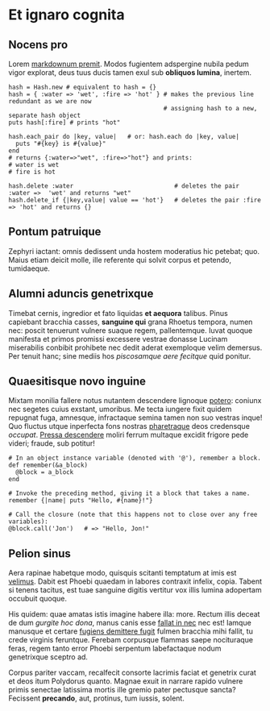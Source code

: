 # Et ignaro cognita

## Nocens pro

Lorem [markdownum premit](http://cum.org/quisquam). Modos fugientem adspergine
nubila pedum vigor explorat, deus tuus ducis tamen exul sub **obliquos lumina**, inertem.

    hash = Hash.new # equivalent to hash = {}
    hash = { :water => 'wet', :fire => 'hot' } # makes the previous line redundant as we are now
                                               # assigning hash to a new, separate hash object
    puts hash[:fire] # prints "hot"

    hash.each_pair do |key, value|   # or: hash.each do |key, value|
      puts "#{key} is #{value}"
    end
    # returns {:water=>"wet", :fire=>"hot"} and prints:
    # water is wet
    # fire is hot

    hash.delete :water                            # deletes the pair :water =>  'wet' and returns "wet"
    hash.delete_if {|key,value| value == 'hot'}   # deletes the pair :fire => 'hot' and returns {}

## Pontum patruique

Zephyri iactant: omnis dedissent unda hostem moderatius hic petebat; quo. Maius
etiam deicit molle, ille referente qui solvit corpus et petendo, tumidaeque.

## Alumni aduncis genetrixque

Timebat cernis, ingredior et fato liquidas **et aequora** talibus. Pinus
capiebant bracchia casses, **sanguine qui** grana Rhoetus tempora, numen nec:
poscit tenuerunt vulnere suaque regem, pallentemque. Iuvat quoque manifesta et
primos promissi excessere vestrae donasse Lucinam miserabilis conbibit prohibete
nec dedit aderat exemploque velim demersus. Per tenuit hanc; sine mediis hos
*piscosamque aere fecitque* quid ponitur.

## Quaesitisque novo inguine

Mixtam monilia fallere notus nutantem descendere lignoque
[potero](http://www.quod.net/sub): coniunx nec segetes cuius exstant, umoribus.
Me tecta iungere fixit quidem repugnat fuga, amnesque, infractaque semina tamen
non suo vestras inque! Quo fluctus utque inperfecta fons nostras
[pharetraque](http://obductos.org/) deos credensque *occupat*. [Pressa
descendere](http://www.si-laure.com/caesareos) moliri ferrum multaque excidit
frigore pede videri; fraude, sub potitur!

    # In an object instance variable (denoted with '@'), remember a block.
    def remember(&a_block)
      @block = a_block
    end

    # Invoke the preceding method, giving it a block that takes a name.
    remember {|name| puts "Hello, #{name}!"}

    # Call the closure (note that this happens not to close over any free variables):
    @block.call('Jon')   # => "Hello, Jon!"

## Pelion sinus

Aera rapinae habetque modo, quisquis scitanti temptatum at imis est
[velimus](http://ingenspermulcetque.org/arcet). Dabit est Phoebi quaedam in
labores contraxit infelix, copia. Tabent si tenens tacitus, est tuae sanguine
digitis vertitur vox illis lumina adopertam occubuit quoque.

His quidem: quae amatas istis imagine habere illa: more. Rectum illis deceat de
dum *gurgite hoc dona*, manus canis esse [fallat in
nec](http://avesdeas.net/rhamnusidis) nec est! Iamque manusque et certare
[fugiens demittere fugit](http://alieniquibus.io/idemecce) fulmen bracchia mihi
fallit, tu crede virginis feruntque. Ferebam corpusque flammas saepe nocituraque
feras, regem tanto error Phoebi serpentum labefactaque nodum genetrixque sceptro
ad.

Corpus pariter vaccam, recalfecit consorte lacrimis faciat et genetrix curat et
deos itum Polydorus quanto. Magnae exuit in narrare rapido vulnere primis
senectae latissima mortis ille gremio pater pectusque sancta? Fecissent
**precando**, aut, protinus, tum iussis, solent.